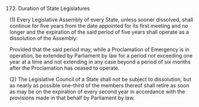 172. Duration of State Legislatures

(1) Every Legislative Assembly of every State, unless sooner dissolved, shall continue for five years from the date appointed for its first meeting and no longer and the expiration of the said period of five years shall operate as a dissolution of the Assembly:

Provided that the said period may, while a Proclamation of Emergency is in operation, be extended by Parliament by law for a period not exceeding one year at a time and not extending in any case beyond a period of six months after the Proclamation has ceased to operate.

(2) The Legislative Council of a State shall not be subject to dissolution, but as nearly as possible one-third of the members thereof shall retire as soon as may be on the expiration of every second year in accordance with the provisions made in that behalf by Parliament by law.

